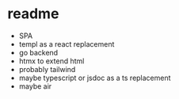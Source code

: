 # readme

- SPA
- templ as a react replacement
- go backend
- htmx to extend html
- probably tailwind
- maybe typescript or jsdoc as a ts replacement
- maybe air

